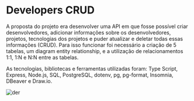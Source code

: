 # Developers CRUD 

A proposta do projeto era desenvolver uma API em que fosse possível criar desenvolvedores, adicionar informações sobre os desenvolvedores, projetos, tecnologias dos projetos e puder atualizar e deletar todas essas informações (CRUD). Para isso funcionar foi  necessário a criação de 5 tabelas, um diagram entity relationship, e a utilização de relacionamentos 1:1, 1:N e N:N entre as tabelas.

As tecnologias, bibliotecas e ferramentas utilizadas foram: Type Script, Express, Node.js, SQL, PostgreSQL, dotenv, pg, pg-format, Insomnia, DBeaver e Draw.io.

![der](https://media.licdn.com/dms/image/C4D22AQEnal2ELk_ZZQ/feedshare-shrink_1280/0/1677167958475?e=1680134400&v=beta&t=mXrBzx8xbwXqzSUzb3I4aDtrAYCyZiNcBxUMGFlq-FA)

